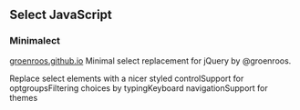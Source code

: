 ## Select JavaScript
### Minimalect
[groenroos.github.io](groenroos.github.io)
Minimal select replacement for jQuery by @groenroos.

Replace select elements with a nicer styled controlSupport for optgroupsFiltering choices by typingKeyboard navigationSupport for themes